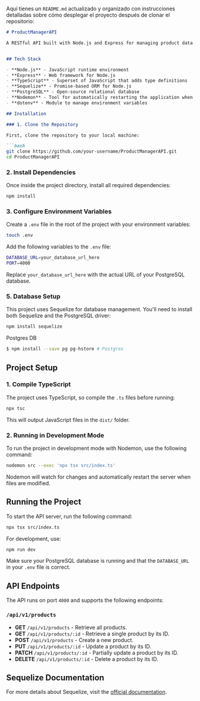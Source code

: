 Aquí tienes un `README.md` actualizado y organizado con instrucciones detalladas sobre cómo desplegar el proyecto después de clonar el repositorio:

```markdown
# ProductManagerAPI

A RESTful API built with Node.js and Express for managing product data. This project uses Sequelize for database interaction and supports PostgreSQL, along with TypeScript for type safety and modularity. The API provides endpoints for creating, reading, updating, and deleting products.


## Tech Stack

- **Node.js** - JavaScript runtime environment
- **Express** - Web framework for Node.js
- **TypeScript** - Superset of JavaScript that adds type definitions
- **Sequelize** - Promise-based ORM for Node.js
- **PostgreSQL** - Open-source relational database
- **Nodemon** - Tool for automatically restarting the application when file changes are detected
- **dotenv** - Module to manage environment variables

## Installation

### 1. Clone the Repository

First, clone the repository to your local machine:

```bash
git clone https://github.com/your-username/ProductManagerAPI.git
cd ProductManagerAPI
```

### 2. Install Dependencies

Once inside the project directory, install all required dependencies:

```bash
npm install
```

### 3. Configure Environment Variables

Create a `.env` file in the root of the project with your environment variables:

```bash
touch .env
```

Add the following variables to the `.env` file:

```bash
DATABASE_URL=your_database_url_here
PORT=4000
```

Replace `your_database_url_here` with the actual URL of your PostgreSQL database.

### 5. Database Setup

This project uses Sequelize for database management. You'll need to install both Sequelize and the PostgreSQL driver:

```bash
npm install sequelize 
```

Postgres DB

```bash
$ npm install --save pg pg-hstore # Postgres
```

## Project Setup

### 1. Compile TypeScript

The project uses TypeScript, so compile the `.ts` files before running:

```bash
npx tsc
```

This will output JavaScript files in the `dist/` folder.

### 2. Running in Development Mode

To run the project in development mode with Nodemon, use the following command:

```bash
nodemon src --exec 'npx tsx src/index.ts'
```

Nodemon will watch for changes and automatically restart the server when files are modified.

## Running the Project

To start the API server, run the following command:

```bash
npx tsx src/index.ts
```

For development, use:

```bash
npm run dev
```

Make sure your PostgreSQL database is running and that the `DATABASE_URL` in your `.env` file is correct.

## API Endpoints

The API runs on port `4000` and supports the following endpoints:

### `/api/v1/products`

- **GET** `/api/v1/products` - Retrieve all products.
- **GET** `/api/v1/products/:id` - Retrieve a single product by its ID.
- **POST** `/api/v1/products` - Create a new product.
- **PUT** `/api/v1/products/:id` - Update a product by its ID.
- **PATCH** `/api/v1/products/:id` - Partially update a product by its ID.
- **DELETE** `/api/v1/products/:id` - Delete a product by its ID.

## Sequelize Documentation

For more details about Sequelize, visit the [official documentation](https://sequelize.org/docs/v6/getting-started/).
